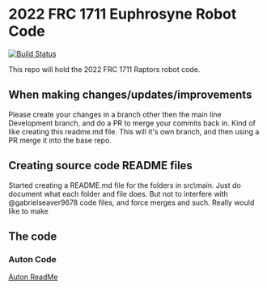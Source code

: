 # 2022 FRC 1711 Euphrosyne Robot Code

[![Build Status](https://github.com//frc1711/Euphrosyne/actions/workflows/main.yml/badge.svg)](https://github.com//frc1711/Euphrosyne/actions/workflows/main.yml)

This repo will hold the 2022 FRC 1711 Raptors robot code.

## When making changes/updates/improvements

Please create your changes in a branch other then the main line Development branch, and do a PR to merge your commits back in.  Kind of like creating this readme.md file.  This will it's own branch, and then using a PR merge it into the base repo.

## Creating source code README files

Started creating a README.md file for the folders in src\main.  Just do document what each folder and file does.  But not to interfere with @gabrielseaver9678 code files, and force merges and such.  Really would like to make 

## The code
### Auton Code
[Auton ReadMe](./src/main/java/frc/robot/commands/auton/)
